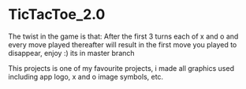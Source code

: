 # TicTacToe_2.0
The twist in the game is that: After the first 3 turns each of x and o and every move played thereafter will result in the first move you played to disappear, enjoy :)
its in master branch

This projects is one of my favourite projects, i made all graphics used including app logo, x and o image symbols, etc.

